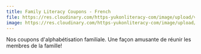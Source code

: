 ```yaml
---
title: Family Literacy Coupons - French
file: https://res.cloudinary.com/https-yukonliteracy-com/image/upload/v1648540205/couponsfrench_vzdapg.pdf
image: https://res.cloudinary.com/https-yukonliteracy-com/image/upload/q_35/v1648540097/frenchcouponsimage_nberlh.jpg
---
```

Nos coupons d'alphabétisation familiale. Une façon amusante de réunir les membres de la famille!